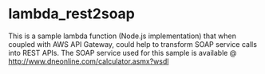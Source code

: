 # lambda_rest2soap
This is a sample lambda function (Node.js implementation) that when coupled with AWS API Gateway, could help to transform SOAP service calls into REST APIs.
The SOAP service used for this sample is available @ http://www.dneonline.com/calculator.asmx?wsdl


